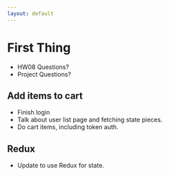 ```yaml
---
layout: default
---
```


# First Thing

 - HW08 Questions?
 - Project Questions?

## Add items to cart

 * Finish login
 * Talk about user list page and fetching state pieces.
 * Do cart items, including token auth.

## Redux

 * Update to use Redux for state.

